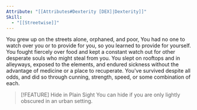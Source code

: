 ```yaml
---
Attribute: "[[Attributes#Dexterity [DEX]|Dexterity]]"
Skill:
  - "[[Streetwise]]"
---
```


You grew up on the streets alone, orphaned, and poor, You had no one to watch over you or to provide for you, so you learned to provide for yourself. You fought fiercely over food and kept a constant watch out for other desperate souls who might steal from you. You slept on rooftops and in alleyways, exposed to the elements, and endured sickness without the advantage of medicine or a place to recuperate. You've survived despite all odds, and did so through cunning, strength, speed, or some combination of each.

> [!FEATURE] Hide in Plain Sight
> You can hide if you are only lightly obscured in an urban setting.
